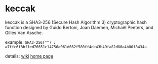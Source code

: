 # keccak 
keccak is a SHA3-256 (Secure Hash Algorithm 3) cryptographic hash function designed by Guido Bertoni, Joan Daemen, Michaël Peeters, and Gilles Van Assche.

example:
<code>SHA3-256("") : 
a7ffc6f8bf1ed76651c14756a061d662f580ff4de43b49fa82d80a4b80f8434a</code>

details:
[wiki](https://en.wikipedia.org/wiki/SHA-3)
[home page](http://keccak.noekeon.org)
